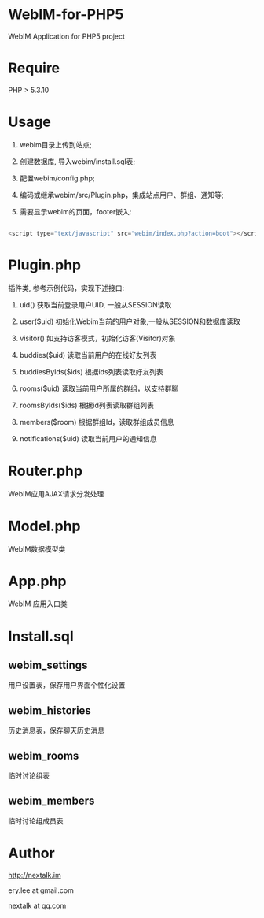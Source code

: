 
WebIM-for-PHP5
==================

WebIM Application for PHP5 project

Require
=======

PHP > 5.3.10

Usage
=====

1. webim目录上传到站点;

2. 创建数据库, 导入webim/install.sql表;

3. 配置webim/config.php; 

4. 编码或继承webim/src/Plugin.php，集成站点用户、群组、通知等;

5. 需要显示webim的页面，footer嵌入:

    
```javascript

<script type="text/javascript" src="webim/index.php?action=boot"></script>

```


Plugin.php
================

插件类, 参考示例代码，实现下述接口:

1. uid() 获取当前登录用户UID, 一般从SESSION读取

2. user($uid) 初始化Webim当前的用户对象,一般从SESSION和数据库读取

3. visitor() 如支持访客模式，初始化访客(Visitor)对象

4. buddies($uid) 读取当前用户的在线好友列表

5. buddiesByIds($ids) 根据ids列表读取好友列表

6. rooms($uid) 读取当前用户所属的群组，以支持群聊

7. roomsByIds($ids) 根据id列表读取群组列表

8. members($room) 根据群组Id，读取群组成员信息

9. notifications($uid) 读取当前用户的通知信息


Router.php
==============================

WebIM应用AJAX请求分发处理


Model.php
==============================

WebIM数据模型类


App.php
==============================

WebIM 应用入口类


Install.sql
==============================


webim_settings
--------------

用户设置表，保存用户界面个性化设置


webim_histories
----------------

历史消息表，保存聊天历史消息


webim_rooms
----------------

临时讨论组表


webim_members
----------------

临时讨论组成员表


Author
======

http://nextalk.im

ery.lee at gmail.com

nextalk at qq.com

